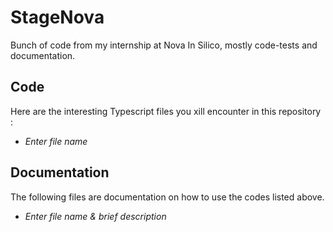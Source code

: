 # StageNova
Bunch of code from my internship at Nova In Silico, mostly code-tests and documentation.



## Code
Here are the interesting Typescript files you xill encounter in this repository : 
- *Enter file name*

## Documentation
The following files are documentation on how to use the codes listed above.
- *Enter file name & brief description*
